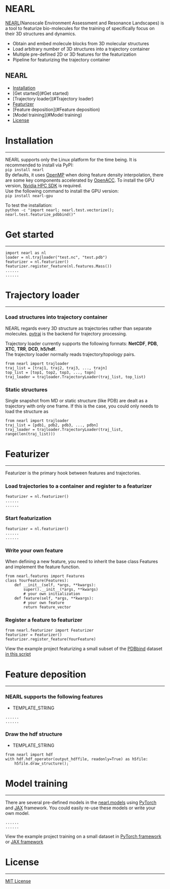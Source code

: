 # NEARL
[NEARL](https://github.com/miemiemmmm/BetaPose)(Nanoscale Environment Assessment and Resonance Landscapes) is a tool to featurize bio-molecules for the 
training of specifically focus on their 3D structures and dynamics. <br>



- Obtain and embed molecule blocks from 3D molecular structures
- Load arbitrary number of 3D structures into a trajectory container
- Multiple pre-defined 2D or 3D features for the featurization
- Pipeline for featurizing the trajectory container


## NEARL
* [Installation](#Installation)
* [Get started](#Get started)
* [Trajectory loader](#Trajectory loader)
* [Featurizer](#Featurizer)
* [Feature deposition](#Feature deposition)
* [Model training](#Model training)
* [License](#License)


# Installation

--------
NEARL supports only the Linux platform for the time being. It is recommended to install via PyPI: <br>
```pip install nearl``` <br>
By defaults, it uses [OpenMP](https://www.openmp.org/) when doing feature density interpolation, there are some 
key components accelerated by [OpenACC](https://www.openacc.org/). To install the GPU version, [Nvidia HPC SDK](https://developer.nvidia.com/hpc-sdk)
is required. <br>
Use the following command to install the GPU version: <br>
```pip install nearl-gpu``` <br>

To test the installation: <br>
```python -c "import nearl; nearl.test.vectorize(); nearl.test.featurize_pdbbind()"``` <br>


# Get started

--------
```
import nearl as nl
loader = nl.trajloader("test.nc", "test.pdb")
featurizer = nl.featurizer()
featurizer.register_feature(nl.features.Mass())
......
......
```


# Trajectory loader

--------
### Load structures into trajectory container
NEARL regards every 3D structure as trajectories rather than separate molecules. [pytraj](https://amber-md.github.io/pytraj/latest/index.html) is the backend for trajectory processing. <br>

Trajectory loader currently supports the following formats: **NetCDF**, **PDB**, **XTC**, **TRR**, **DCD**, **h5/hdf**. <br>
The trajectory loader normally reads trajectory/topology pairs. 
```
from nearl import trajloader
traj_list = [traj1, traj2, traj3, ..., trajn]
top_list = [top1, top2, top3, ..., topn]
traj_loader = trajloader.TrajectoryLoader(traj_list, top_list)
```
### Static structures
Single snapshot from MD or static structure (like PDB) are dealt as a trajectory with only one frame. If this is the case, 
you could only needs to load the structure as  

```
from nearl import trajloader
traj_list = [pdb1, pdb2, pdb3, ..., pdbn]
traj_loader = trajloader.TrajectoryLoader(traj_list, range(len(traj_list)))
```

# Featurizer

--------
Featurizer is the primary hook between features and trajectories. 
### Load trajectories to a container and register to a featurizer
```
featurizer = nl.featurizer()
......
......
```

### Start featurization
```
featurizer = nl.featurizer()
......
......
```
### Write your own feature
When defining a new feature, you need to inherit the base class Features and implement the feature function.
```
from nearl.features import Features
class YourFeature(Features): 
    def __init__(self, *args, **kwargs):
        super().__init__(*args, **kwargs)
        # your own initialization
    def feature(self, *args, **kwargs):
        # your own feature
        return feature_vector
```
### Register a feature to featurizer
```
from nearl.featurizer import Featurizer
featurizer = Featurizer()
featurizer.register_feature(YourFeature)
```
View the example project featurizing a small subset of the [PDBbind](http://www.pdbbind.org.cn/) dataset
[in this script](https://github.com/miemiemmmm/BetaPose/blob/master/scripts/prepare_pdbbind.py)

# Feature deposition

--------
### NEARL supports the following features 
- TEMPLATE_STRING
```
......
......
```

### Draw the hdf structure
- TEMPLATE_STRING
```
from nearl import hdf 
with hdf.hdf_operator(output_hdffile, readonly=True) as h5file:
    h5file.draw_structure();
```


# Model training

--------
There are several pre-defined models in the [nearl.models](https://github.com/miemiemmmm/BetaPose/tree/main/BetaPose/models) using 
[PyTorch](https://pytorch.org/) and [JAX](https://jax.readthedocs.io/en/latest/) framework.
You could easily re-use these models or write your own model. <br>
```
......
......
```

View the example project training on a small dataset in [PyTorch framework](https://github.com/miemiemmmm/BetaPose/blob/master/scripts/train_simple_network.py) 
or [JAX framework](https://github.com/miemiemmmm/BetaPose/blob/master/scripts/train_simple_network_Jax.py)

# License

--------
[MIT License](https://github.com/miemiemmmm/BetaPose/blob/master/LICENSE)